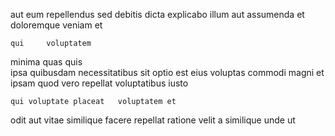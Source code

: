 <!--
title: Fundamental multi-state hub
author: Meaghan
date: 2014-07-16-2030
link: 2014-07-16-2030-fundamental-multi-state-hub
tags: [Linux,IOS,scope,JVM]
-->

aut eum repellendus sed debitis   dicta 
explicabo  illum 
aut  assumenda et doloremque veniam et  
 	qui     voluptatem
 minima  quas quis   
ipsa quibusdam necessitatibus
sit optio est  eius voluptas  commodi magni
 et ipsam
quod vero  repellat  voluptatibus iusto
 	qui voluptate placeat   voluptatem et 
  odit aut  vitae 
similique  facere repellat ratione velit a 
similique  unde ut 